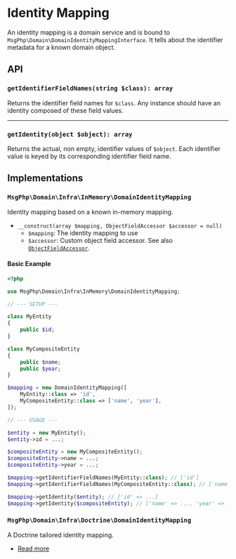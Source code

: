 # Identity Mapping

An identity mapping is a domain service and is bound to `MsgPhp\Domain\DomainIdentityMappingInterface`. It tells about
the identifier metadata for a known domain object.

## API

### `getIdentifierFieldNames(string $class): array`

Returns the identifier field names for `$class`. Any instance should have an identity composed of these field values.

---

### `getIdentity(object $object): array`

Returns the actual, non empty, identifier values of `$object`. Each identifier value is keyed by its corresponding
identifier field name.

## Implementations

### `MsgPhp\Domain\Infra\InMemory\DomainIdentityMapping`

Identity mapping based on a known in-memory mapping.

- `__construct(array $mapping, ObjectFieldAccessor $accessor = null)`
    - `$mapping`: The identity mapping to use
    - `$accessor`: Custom object field accessor. See also [`ObjectFieldAccessor`][api-objectfieldaccessor].

#### Basic Example

```php
<?php

use MsgPhp\Domain\Infra\InMemory\DomainIdentityMapping;

// --- SETUP ---

class MyEntity
{
    public $id;
}

class MyCompositeEntity
{
    public $name;
    public $year;
}

$mapping = new DomainIdentityMapping([
    MyEntity::class => 'id',
    MyCompositeEntity::class => ['name', 'year'],
]);

// --- USAGE ---

$entity = new MyEntity();
$entity->id = ...;

$compositeEntity = new MyCompositeEntity();
$compositeEntity->name = ...;
$compositeEntity->year = ...;

$mapping->getIdentifierFieldNames(MyEntity::class); // ['id']
$mapping->getIdentifierFieldNames(MyCompositeEntity::class); // ['name', 'year']

$mapping->getIdentity($entity); // ['id' => ...]
$mapping->getIdentity($compositeEntity); // ['name' => ..., 'year' => ...]
```

### `MsgPhp\Domain\Infra\Doctrine\DomainIdentityMapping`

A Doctrine tailored identity mapping.

- [Read more](../infrastructure/doctrine-orm.md#domain-identity-mapping)

[api-objectfieldaccessor]: https://msgphp.github.io/api/MsgPhp/Domain/Infra/InMemory/ObjectFieldAccessor.html
